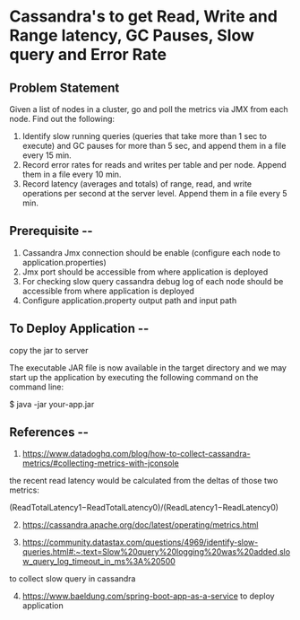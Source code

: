 # Cassandra's to get Read, Write and Range latency, GC Pauses, Slow query and Error Rate


## Problem Statement
Given a list of nodes in a cluster, go and poll the metrics via JMX from each node. Find out the following: 
1. Identify slow running queries (queries that take more than 1 sec to execute) and GC pauses for more than 5 sec, and append them in a file every 15 min. 
2. Record error rates for reads and writes per table and per node. Append them in a file every 10 min. 
3. Record latency (averages and totals) of range, read, and write operations per second at the server level. Append them in a file every 5 min. 


## Prerequisite --
1) Cassandra Jmx connection should be enable (configure each node to application.properties)
2) Jmx port should be accessible from where application is deployed
3) For checking slow query cassandra debug log  of each node should be accessible from where application is deployed
4) Configure application.property output path and input path



## To Deploy Application --
copy the  jar to server

The executable JAR file is now available in the target directory and we may start up the application by executing the following command on the command line:

$ java -jar your-app.jar





## References --

1) https://www.datadoghq.com/blog/how-to-collect-cassandra-metrics/#collecting-metrics-with-jconsole

the recent read latency would be calculated from the deltas of those two metrics:

(ReadTotalLatency1−ReadTotalLatency0)/(ReadLatency1−ReadLatency0)

2) https://cassandra.apache.org/doc/latest/operating/metrics.html

3) https://community.datastax.com/questions/4969/identify-slow-queries.html#:~:text=Slow%20query%20logging%20was%20added,slow_query_log_timeout_in_ms%3A%20500

to collect slow query in cassandra

4) https://www.baeldung.com/spring-boot-app-as-a-service to deploy application
